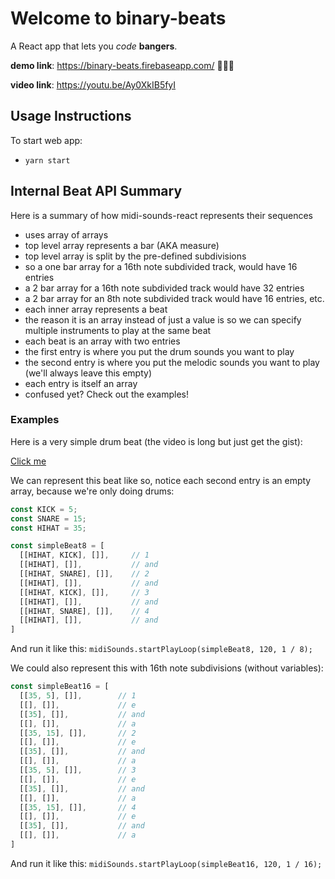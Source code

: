 # Welcome to binary-beats

A React app that lets you *code* **bangers**.

**demo link**: https://binary-beats.firebaseapp.com/ 👀👀👀

**video link**: https://youtu.be/Ay0XkIB5fyI

## Usage Instructions

To start web app:

- `yarn start`

## Internal Beat API Summary

Here is a summary of how midi-sounds-react represents their sequences

- uses array of arrays
- top level array represents a bar (AKA measure)
- top level array is split by the pre-defined subdivisions
- so a one bar array for a 16th note subdivided track, would have 16 entries
- a 2 bar array for a 16th note subdivided track would have 32 entries
- a 2 bar array for an 8th note subdivided track would have 16 entries, etc.
- each inner array represents a beat
- the reason it is an array instead of just a value is so we can specify multiple instruments to play at the same beat
- each beat is an array with two entries
- the first entry is where you put the drum sounds you want to play
- the second entry is where you put the melodic sounds you want to play (we'll always leave this empty)
- each entry is itself an array
- confused yet? Check out the examples!

### Examples

Here is a very simple drum beat (the video is long but just get the gist):

[Click me](https://www.youtube.com/watch?v=4SDBJp_B5qQ)

We can represent this beat like so, notice each second entry is an empty array, because we're only doing drums:

```js
const KICK = 5;
const SNARE = 15;
const HIHAT = 35;

const simpleBeat8 = [
  [[HIHAT, KICK], []],     // 1
  [[HIHAT], []],           // and
  [[HIHAT, SNARE], []],    // 2
  [[HIHAT], []],           // and
  [[HIHAT, KICK], []],     // 3
  [[HIHAT], []],           // and
  [[HIHAT, SNARE], []],    // 4
  [[HIHAT], []],           // and
]
```

And run it like this: `midiSounds.startPlayLoop(simpleBeat8, 120, 1 / 8);`

We could also represent this with 16th note subdivisions (without variables):

```js
const simpleBeat16 = [
  [[35, 5], []],        // 1
  [[], []],             // e
  [[35], []],           // and
  [[], []],             // a
  [[35, 15], []],       // 2
  [[], []],             // e
  [[35], []],           // and
  [[], []],             // a
  [[35, 5], []],        // 3
  [[], []],             // e
  [[35], []],           // and
  [[], []],             // a
  [[35, 15], []],       // 4
  [[], []],             // e
  [[35], []],           // and
  [[], []],             // a
]
```

And run it like this: `midiSounds.startPlayLoop(simpleBeat16, 120, 1 / 16);`
